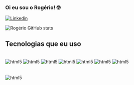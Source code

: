 
### Oi eu sou o Rogério! 🤓


[![Linkedin](https://img.shields.io/badge/LinkedIn-0077B5?style=for-the-badge&logo=linkedin&logoColor=white)](https://www.linkedin.com/in/rog%C3%A9rio-pinheiro-dangui-b1b869155/)


![Rogério GitHub stats](https://github-readme-stats.vercel.app/api?username=RogerioLPD&show_icons=true&theme=merko)

## Tecnologias que eu uso


<div style="display: inline_block"><br/>
 <img align="center" alt="html5" src="https://img.shields.io/badge/Android-3DDC84?style=for-the-badge&logo=android&logoColor=white"/>
 <img align="center" alt="html5" src="https://img.shields.io/badge/C%23-239120?style=for-the-badge&logo=c-sharp&logoColor=white"/>
 <img align="center" alt="html5" src="https://img.shields.io/badge/Python-3776AB?style=for-the-badge&logo=python&logoColor=white"/>
 <img align="center" alt="html5" src="https://img.shields.io/badge/HTML-239120?style=for-the-badge&logo=html5&logoColor=white"/>
 <img align="center" alt="html5" src="https://img.shields.io/badge/JavaScript-F7DF1E?style=for-the-badge&logo=javascript&logoColor=black"/>
 <img align="center" alt="html5" src="https://img.shields.io/badge/React_Native-20232A?style=for-the-badge&logo=react&logoColor=61DAFB"/>
 <img align="center" alt="html5" src="https://img.shields.io/badge/CSS3-1572B6?style=for-the-badge&logo=css3&logoColor=white"/>
</div><br/>





<div style="display: inline_block"><br/>
 <img align="center" alt="html5" src="https://miro.medium.com/max/836/1*Gno8j_1xyu5v9_VU-shhaA.png"/>
 </div>
